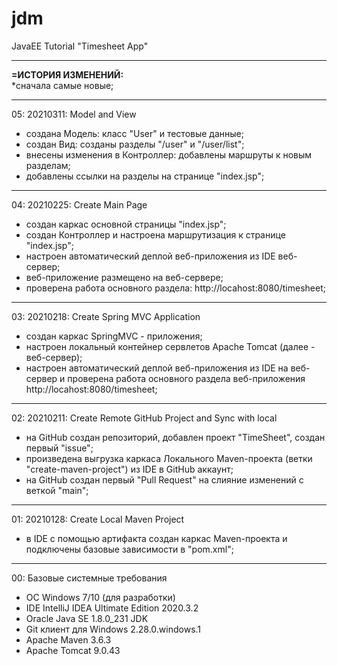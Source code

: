 # jdm
JavaEE Tutorial "Timesheet App"<hr/>


<b>=ИСТОРИЯ ИЗМЕНЕНИЙ:</b><br/>
*сначала самые новые; <br/>
<hr/>

05: 20210311: Model and View
- создана Модель: класс "User" и тестовые данные;
- создан Вид: созданы разделы "/user" и "/user/list";
- внесены изменения в Контроллер: добавлены маршруты к новым разделам;
- добавлены ссылки на разделы на странице "index.jsp";
<hr/>

04: 20210225: Create Main Page
- создан каркас основной страницы "index.jsp";
- создан Контроллер и настроена маршрутизация к странице "index.jsp";
- настроен автоматический деплой веб-приложения из IDE веб-сервер;
- веб-приложение размещено на веб-сервере;
- проверена работа основного раздела:
  http://locahost:8080/timesheet;
<hr/>

03: 20210218: Create Spring MVC Application
- создан каркас SpringMVC - приложения;
- настроен локальный контейнер сервлетов Apache Tomcat (далее - веб-сервер);
- настроен автоматический деплой веб-приложения из IDE на веб-сервер
  и проверена работа основного раздела веб-приложения
  http://locahost:8080/timesheet;
<hr/>

02: 20210211: Create Remote GitHub Project and Sync with local
- на GitHub создан репозиторий, добавлен проект "TimeSheet", создан первый "issue";
- произведена выгрузка каркаса Локального Maven-проекта (ветки "create-maven-project") из IDE в GitHub аккаунт;
- на GitHub создан первый "Pull Request" на слияние изменений с веткой "main";
<hr/>

01: 20210128: Create Local Maven Project
- в IDE с помощью артифакта создан каркас Maven-проекта и подключены базовые зависимости в "pom.xml";
<hr/>

00: Базовые системные требования
- ОС Windows 7/10 (для разработки)
- IDE IntelliJ IDEA Ultimate Edition 2020.3.2
- Oracle Java SE 1.8.0_231 JDK
- Git клиент для Windows 2.28.0.windows.1
- Apache Maven 3.6.3
- Apache Tomcat 9.0.43
